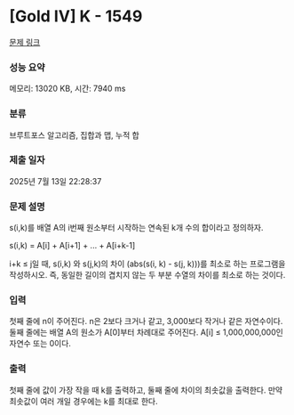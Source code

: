 # [Gold IV] K - 1549 

[문제 링크](https://www.acmicpc.net/problem/1549) 

### 성능 요약

메모리: 13020 KB, 시간: 7940 ms

### 분류

브루트포스 알고리즘, 집합과 맵, 누적 합

### 제출 일자

2025년 7월 13일 22:28:37

### 문제 설명

<p>s(i,k)를 배열 A의 i번째 원소부터 시작하는 연속된 k개 수의 합이라고 정의하자.</p>

<p>s(i,k) = A[i] + A[i+1] + ... + A[i+k-1]</p>

<p>i+k ≤ j일 때, s(i,k) 와 s(j,k)의 차이 (abs(s(i, k) - s(j, k)))를 최소로 하는 프로그램을 작성하시오.  즉, 동일한 길이의 겹치지 않는 두 부분 수열의 차이를 최소로 하는 것이다.</p>

### 입력 

 <p>첫째 줄에 n이 주어진다. n은 2보다 크거나 같고, 3,000보다 작거나 같은 자연수이다. 둘째 줄에는 배열 A의 원소가 A[0]부터 차례대로 주어진다. A[i] ≤ 1,000,000,000인 자연수 또는 0이다.</p>

### 출력 

 <p>첫째 줄에 값이 가장 작을 때 k를 출력하고, 둘째 줄에 차이의 최솟값을 출력한다. 만약 최솟값이 여러 개일 경우에는 k를 최대로 한다.</p>

